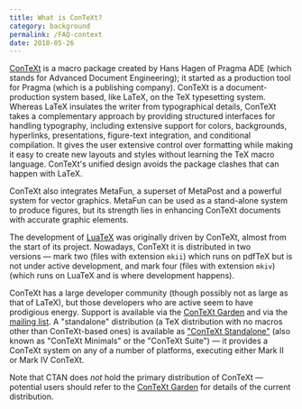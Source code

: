 ```yaml
---
title: What is ConTeXt?
category: background
permalink: /FAQ-context
date: 2018-05-26
---
```


[ConTeXt](https://www.pragma-ade.com/) is a macro package
created by Hans Hagen of Pragma ADE (which stands for
Advanced Document Engineering); it started as a production tool
for Pragma (which is a publishing company).  ConTeXt is a
document-production system based, like LaTeX, on the TeX
typesetting system.  Whereas LaTeX insulates the writer from
typographical details, ConTeXt takes a complementary approach by
providing structured interfaces for handling typography, including
extensive support for colors, backgrounds, hyperlinks, presentations,
figure-text integration, and conditional compilation. It gives the
user extensive control over formatting while making it easy to create
new layouts and styles without learning the TeX macro
language. ConTeXt's unified design avoids the package clashes that
can happen with LaTeX.

ConTeXt also integrates MetaFun, a superset of MetaPost and a powerful
system for vector graphics.  MetaFun can be used as a stand-alone
system to produce figures, but its strength lies in enhancing
ConTeXt documents with accurate graphic elements.

The development of [LuaTeX](FAQ-xetex-luatex) was originally driven
by ConTeXt, almost from the start of its project.  Nowadays,
ConTeXt it is distributed in two versions&nbsp;&mdash; mark two (files with
extension `mkii`) which runs on pdfTeX but is not under
active development, and mark four (files with extension
`mkiv`) (which runs on LuaTeX and is where development
happens).

ConTeXt has a large developer community (though possibly not as
large as that of LaTeX), but those developers who are active seem to have
prodigious energy.  Support is available via the
[ConTeXt Garden](https://wiki.contextgarden.net/Main_Page) and via the
[mailing list](https://mailman.ntg.nl/mailman/listinfo/ntg-context).
A "standalone" distribution (a TeX distribution with no macros other than
ConTeXt-based ones) is available as ["ConTeXt
Standalone"](https://wiki.contextgarden.net/ConTeXt_Standalone) (also
known as "ConTeXt Minimals" or the "ConTeXt Suite") &mdash; it provides
a ConTeXt system on any of a number of platforms, executing either
Mark&nbsp;II or Mark&nbsp;IV ConTeXt.

Note that CTAN does _not_ hold the primary distribution of
ConTeXt&nbsp;&mdash; potential users should refer to the
[ConTeXt Garden](https://contextgarden.net) for details
of the current distribution.

